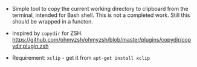 - Simple tool to copy the current working directory to clipboard from the terminal, intended for Bash shell. This is not a completed work. Still this should be wrapped in a functon.

- Inspired by `copydir` for ZSH. https://github.com/ohmyzsh/ohmyzsh/blob/master/plugins/copydir/copydir.plugin.zsh

- Requirement: `xclip` - get it from `apt-get install xclip`
